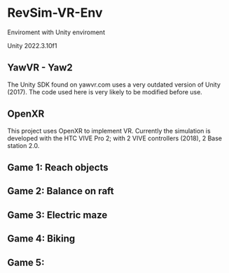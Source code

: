 # RevSim-VR-Env
Enviroment with Unity enviroment 

Unity 2022.3.10f1

## YawVR - Yaw2 
The Unity SDK found on yawvr.com uses a very outdated version of Unity (2017).
The code used here is very likely to be modified before use.

## OpenXR
This project uses OpenXR to implement VR.
Currently the simulation is developed with the HTC VIVE Pro 2; with 2 VIVE controllers (2018), 2 Base station 2.0.


## Game 1: Reach objects

## Game 2: Balance on raft

## Game 3: Electric maze

## Game 4: Biking

## Game 5: 
